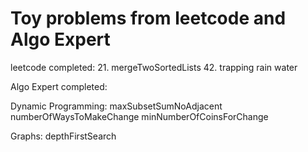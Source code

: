 # Toy problems from leetcode and Algo Expert

leetcode completed:
21. mergeTwoSortedLists
42. trapping rain water 

Algo Expert completed:

Dynamic Programming:
maxSubsetSumNoAdjacent
numberOfWaysToMakeChange
minNumberOfCoinsForChange

Graphs:
depthFirstSearch